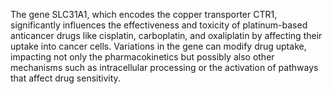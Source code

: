 The gene SLC31A1, which encodes the copper transporter CTR1, significantly influences the effectiveness and toxicity of platinum-based anticancer drugs like cisplatin, carboplatin, and oxaliplatin by affecting their uptake into cancer cells. Variations in the gene can modify drug uptake, impacting not only the pharmacokinetics but possibly also other mechanisms such as intracellular processing or the activation of pathways that affect drug sensitivity.